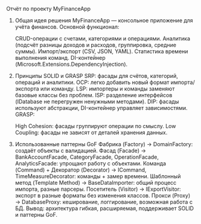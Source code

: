 Отчёт по проекту MyFinanceApp
1. Общая идея решения
MyFinanceApp — консольное приложение для учёта финансов.
Основной функционал:

    CRUD-операции с счетами, категориями и операциями.
    Аналитика (подсчёт разницы доходов и расходов, группировка, средние суммы).
    Импорт/экспорт (CSV, JSON, YAML).
    Статистика времени выполнения команд.
    DI-контейнер (Microsoft.Extensions.DependencyInjection).
2. Принципы SOLID и GRASP
    SRP: фасады для счётов, категорий, операций и аналитики.
    OCP: легко добавить новый формат импорта/экспорта или команду.
    LSP: импортеры и команды заменяют базовые классы без проблем.
    ISP: разделение интерфейсов (IDatabase не перегружен ненужными методами).
    DIP: фасады используют абстракции, DI-контейнер управляет зависимостями.
GRASP:

    High Cohesion: фасады группируют операции по смыслу.
    Low Coupling: фасады не зависят от деталей хранения данных.
3. Использованные паттерны GoF
    Фабрика (Factory) → DomainFactory: создаёт объекты с валидацией.
    Фасад (Facade) → BankAccountFacade, CategoryFacade, OperationFacade, AnalyticsFacade: упрощают работу с объектами.
    Команда (Command) + Декоратор (Decorator) → ICommand, TimeMeasureDecorator: команды + замер времени.
    Шаблонный метод (Template Method) → BaseDataImporter: общий процесс импорта, разные парсеры.
    Посетитель (Visitor) → IExportVisitor: экспорт в разные форматы без изменения классов.
    Прокси (Proxy) → DatabaseProxy: кеширование, логгирование, возможная работа с БД.
Вывод: архитектура гибкая, расширяемая, поддерживает SOLID и паттерны GoF.

